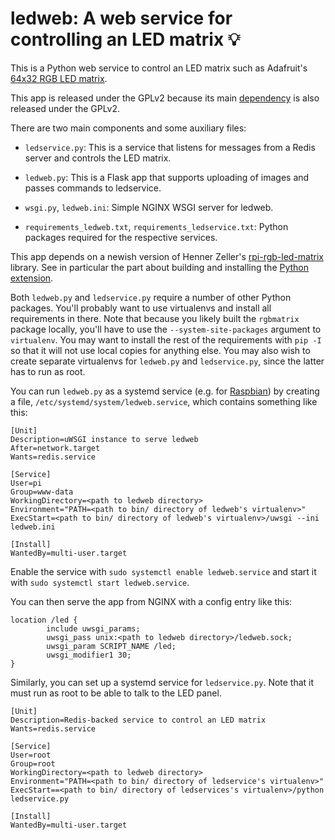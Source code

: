 # ledweb: A web service for controlling an LED matrix :bulb:

This is a Python web service to control an LED matrix such as
Adafruit's [64x32 RGB LED matrix][].

This app is released under the GPLv2 because its main [dependency][]
is also released under the GPLv2.

There are two main components and some auxiliary files:

* `ledservice.py`: This is a service that listens for messages from a
  Redis server and controls the LED matrix.

* `ledweb.py`: This is a Flask app that supports uploading of images
  and passes commands to ledservice.

* `wsgi.py`, `ledweb.ini`: Simple NGINX WSGI server for ledweb.

* `requirements_ledweb.txt`, `requirements_ledservice.txt`: Python
  packages required for the respective services.

This app depends on a newish version of Henner Zeller's [rpi-rgb-led-matrix][]
library.  See in particular the part about building and installing
the [Python extension][].

Both `ledweb.py` and `ledservice.py` require a number of other Python
packages.  You'll probably want to use virtualenvs and install all
requirements in there.  Note that because you likely built the
`rgbmatrix` package locally, you'll have to use the
`--system-site-packages` argument to `virtualenv`.  You may want to
install the rest of the requirements with `pip -I` so that it
will not use local copies for anything else.  You may also wish to
create separate virtualenvs for `ledweb.py` and `ledservice.py`,
since the latter has to run as root.

You can run `ledweb.py` as a systemd service (e.g. for [Raspbian][])
by creating a file, `/etc/systemd/system/ledweb.service`, which
contains something like this:

```
[Unit]
Description=uWSGI instance to serve ledweb
After=network.target
Wants=redis.service

[Service]
User=pi
Group=www-data
WorkingDirectory=<path to ledweb directory>
Environment="PATH=<path to bin/ directory of ledweb's virtualenv>"
ExecStart=<path to bin/ directory of ledweb's virtualenv>/uwsgi --ini ledweb.ini

[Install]
WantedBy=multi-user.target
```

Enable the service with `sudo systemctl enable ledweb.service` and
start it with `sudo systemctl start ledweb.service`.

You can then serve the app from NGINX with a config entry like this:

```
location /led {
        include uwsgi_params;
        uwsgi_pass unix:<path to ledweb directory>/ledweb.sock;
        uwsgi_param SCRIPT_NAME /led;
        uwsgi_modifier1 30;
}
```

Similarly, you can set up a systemd service for `ledservice.py`.  Note that
it must run as root to be able to talk to the LED panel.

```
[Unit]
Description=Redis-backed service to control an LED matrix
Wants=redis.service

[Service]
User=root
Group=root
WorkingDirectory=<path to ledweb directory>
Environment="PATH=<path to bin/ directory of ledservice's virtualenv>"
ExecStart==<path to bin/ directory of ledservices's virtualenv>/python ledservice.py

[Install]
WantedBy=multi-user.target
```

[dependency]: https://github.com/adafruit/rpi-rgb-led-matrix
[64x32 RGB LED matrix]: https://www.adafruit.com/product/2279
[rpi-rgb-led-matrix]: https://github.com/hzeller/rpi-rgb-led-matrix
[Python extension]: https://github.com/hzeller/rpi-rgb-led-matrix/tree/master/bindings/python
[Raspbian]: https://www.raspbian.org/

